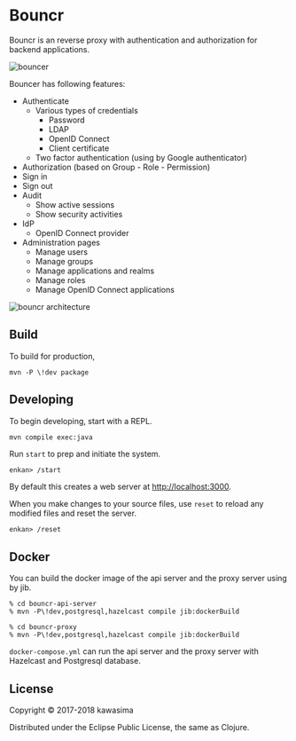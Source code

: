 # Bouncr

Bouncr is an reverse proxy with authentication and authorization for backend applications.

![bouncer](http://2.bp.blogspot.com/-kVVeXhsM8yU/VIhOpmLlnDI/AAAAAAAApfY/O5N9L72Byo4/s450/job_sp.png)

Bouncer has following features:

- Authenticate
    - Various types of credentials
        - Password
        - LDAP
        - OpenID Connect
        - Client certificate
    - Two factor authentication (using by Google authenticator)
- Authorization (based on Group - Role - Permission)
- Sign in
- Sign out
- Audit
    - Show active sessions
    - Show security activities
- IdP
    - OpenID Connect provider
- Administration pages
    - Manage users
    - Manage groups
    - Manage applications and realms
    - Manage roles
    - Manage OpenID Connect applications

![bouncr architecture](https://i.imgur.com/BXWLGPG.png)

## Build

To build for production,

```
mvn -P \!dev package
```

## Developing

To begin developing, start with a REPL.

```sh
mvn compile exec:java
```

Run `start` to prep and initiate the system.

```
enkan> /start
```

By default this creates a web server at <http://localhost:3000>.


When you make changes to your source files, use `reset` to reload any
modified files and reset the server.

```
enkan> /reset
```

## Docker

You can build the docker image of the api server and the proxy server using by jib.

```
% cd bouncr-api-server
% mvn -P\!dev,postgresql,hazelcast compile jib:dockerBuild
```

```
% cd bouncr-proxy
% mvn -P\!dev,postgresql,hazelcast compile jib:dockerBuild
```

`docker-compose.yml` can run the api server and the proxy server with Hazelcast and Postgresql database.

## License

Copyright © 2017-2018 kawasima

Distributed under the Eclipse Public License, the same as Clojure.
